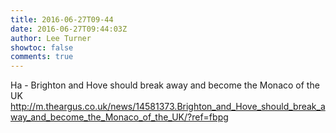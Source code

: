 ```yaml
---
title: 2016-06-27T09-44
date: 2016-06-27T09:44:03Z
author: Lee Turner
showtoc: false
comments: true
---
```


Ha - Brighton and Hove should break away and become the Monaco of the UK  http://m.theargus.co.uk/news/14581373.Brighton_and_Hove_should_break_away_and_become_the_Monaco_of_the_UK/?ref=fbpg

